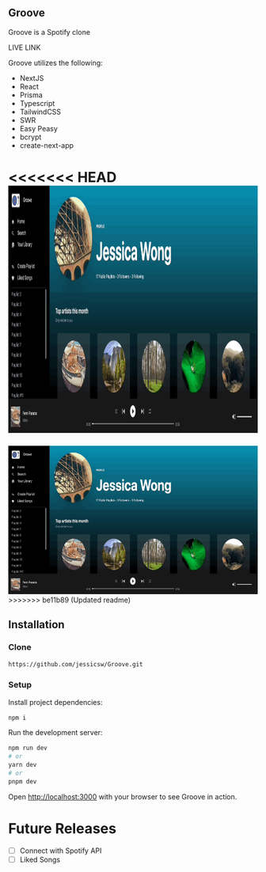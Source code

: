 ## Groove

Groove is a Spotify clone 

LIVE LINK

Groove utilizes the following:

* NextJS
* React
* Prisma
* Typescript
* TailwindCSS
* SWR
* Easy Peasy
* bcrypt
* create-next-app

<<<<<<< HEAD
<img width="550" height="500" src="/demo/demo.gif">
=======
<img width="600" height="300" src="/demo/demo.gif">
>>>>>>> be11b89 (Updated readme)

## Installation

### Clone

```bash
https://github.com/jessicsw/Groove.git
```

### Setup

Install project dependencies:

```bash
npm i
```

Run the development server:

```bash
npm run dev
# or
yarn dev
# or
pnpm dev
```

Open [http://localhost:3000](http://localhost:3000) with your browser to see Groove in action.

# Future Releases

- [ ] Connect with Spotify API
- [ ] Liked Songs
